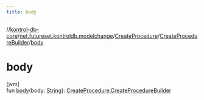 ```yaml
---
title: body
---
```

//[kontrol-db-core](../../../../index.html)/[net.futureset.kontroldb.modelchange](../../index.html)/[CreateProcedure](../index.html)/[CreateProcedureBuilder](index.html)/[body](body.html)



# body



[jvm]\
fun [body](body.html)(body: [String](https://kotlinlang.org/api/latest/jvm/stdlib/kotlin/-string/index.html)): [CreateProcedure.CreateProcedureBuilder](index.html)




